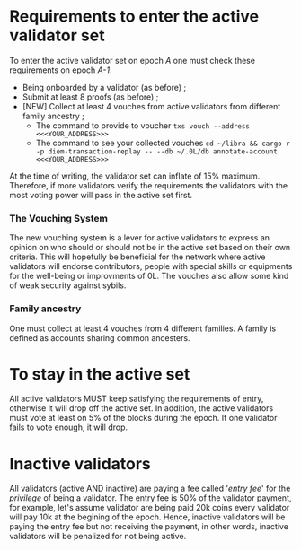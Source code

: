 # Requirements to enter the active validator set

To enter the active validator set on epoch _A_ one must check these requirements on epoch _A-1_:
- Being onboarded by a validator (as before) ;
- Submit at least 8 proofs (as before) ;
- [NEW] Collect at least 4 vouches from active validators from different family ancestry ;
  - The command to provide to voucher ```txs vouch --address <<<YOUR_ADDRESS>>>``` 
  - The command to see your collected vouches ```cd ~/libra && cargo r -p diem-transaction-replay -- --db ~/.0L/db annotate-account <<<YOUR_ADDRESS>>>``` 

At the time of writing, the validator set can inflate of 15% maximum. Therefore, if more validators verify the requirements the validators with the most voting power will pass in the active set first. 

### The Vouching System
The new vouching system is a lever for active validators to express an opinion on who should or should not be in the active set based on their own criteria. 
This will hopefully be beneficial for the network where active validators will endorse contributors, people with special skills or equipments for the well-being or improvments of 0L. 
The vouches also allow some kind of weak security against sybils. 

### Family ancestry
One must collect at least 4 vouches from 4 different families.
A family is defined as accounts sharing common ancesters. 


# To stay in the active set

All active validators MUST keep satisfying the requirements of entry, otherwise it will drop off the active set. 
In addition, the active validators must vote at least on 5% of the blocks during the epoch. If one validator fails to vote enough, it will drop.

# Inactive validators

All validators (active AND inactive) are paying a fee called '_entry fee_' for the _privilege_ of being a validator.
The entry fee is 50% of the validator payment, for example, let's assume validator are being paid 20k coins every validator will pay 10k at the begining of the epoch.
Hence, inactive validators will be paying the entry fee but not receiving the payment, in other words, inactive validators will be penalized for not being active.
